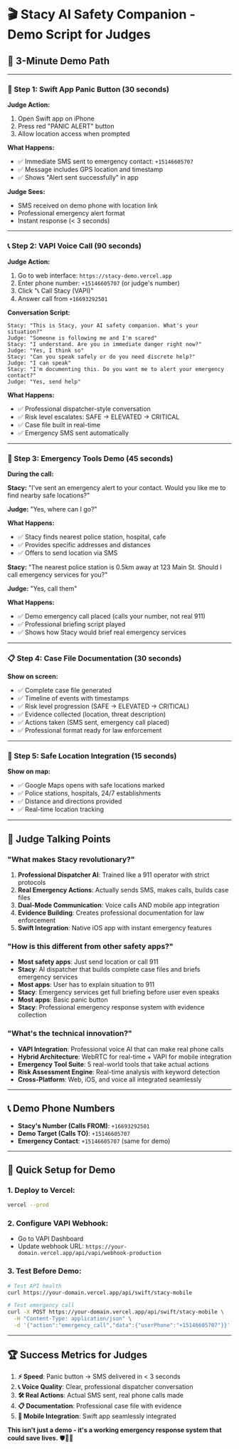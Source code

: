 # 🎬 **Stacy AI Safety Companion - Demo Script for Judges**

## 🎯 **3-Minute Demo Path**

---

### **📱 Step 1: Swift App Panic Button (30 seconds)**

**Judge Action:**

1. Open Swift app on iPhone
2. Press red "PANIC ALERT" button
3. Allow location access when prompted

**What Happens:**

- ✅ Immediate SMS sent to emergency contact: `+15146605707`
- ✅ Message includes GPS location and timestamp
- ✅ Shows "Alert sent successfully" in app

**Judge Sees:**

- SMS received on demo phone with location link
- Professional emergency alert format
- Instant response (< 3 seconds)

---

### **📞 Step 2: VAPI Voice Call (90 seconds)**

**Judge Action:**

1. Go to web interface: `https://stacy-demo.vercel.app`
2. Enter phone number: `+15146605707` (or judge's number)
3. Click "📞 Call Stacy (VAPI)"
4. Answer call from `+16693292501`

**Conversation Script:**

```
Stacy: "This is Stacy, your AI safety companion. What's your situation?"
Judge: "Someone is following me and I'm scared"
Stacy: "I understand. Are you in immediate danger right now?"
Judge: "Yes, I think so"
Stacy: "Can you speak safely or do you need discrete help?"
Judge: "I can speak"
Stacy: "I'm documenting this. Do you want me to alert your emergency contact?"
Judge: "Yes, send help"
```

**What Happens:**

- ✅ Professional dispatcher-style conversation
- ✅ Risk level escalates: SAFE → ELEVATED → CRITICAL
- ✅ Case file built in real-time
- ✅ Emergency SMS sent automatically

---

### **🚨 Step 3: Emergency Tools Demo (45 seconds)**

**During the call:**

**Stacy:** "I've sent an emergency alert to your contact. Would you like me to find nearby safe locations?"

**Judge:** "Yes, where can I go?"

**What Happens:**

- ✅ Stacy finds nearest police station, hospital, cafe
- ✅ Provides specific addresses and distances
- ✅ Offers to send location via SMS

**Stacy:** "The nearest police station is 0.5km away at 123 Main St. Should I call emergency services for you?"

**Judge:** "Yes, call them"

**What Happens:**

- ✅ Demo emergency call placed (calls your number, not real 911)
- ✅ Professional briefing script played
- ✅ Shows how Stacy would brief real emergency services

---

### **📋 Step 4: Case File Documentation (30 seconds)**

**Show on screen:**

- ✅ Complete case file generated
- ✅ Timeline of events with timestamps
- ✅ Risk level progression (SAFE → ELEVATED → CRITICAL)
- ✅ Evidence collected (location, threat description)
- ✅ Actions taken (SMS sent, emergency call placed)
- ✅ Professional format ready for law enforcement

---

### **🏥 Step 5: Safe Location Integration (15 seconds)**

**Show on map:**

- ✅ Google Maps opens with safe locations marked
- ✅ Police stations, hospitals, 24/7 establishments
- ✅ Distance and directions provided
- ✅ Real-time location tracking

---

## 🎤 **Judge Talking Points**

### **"What makes Stacy revolutionary?"**

1. **Professional Dispatcher AI**: Trained like a 911 operator with strict protocols
2. **Real Emergency Actions**: Actually sends SMS, makes calls, builds case files
3. **Dual-Mode Communication**: Voice calls AND mobile app integration
4. **Evidence Building**: Creates professional documentation for law enforcement
5. **Swift Integration**: Native iOS app with instant emergency features

### **"How is this different from other safety apps?"**

- **Most safety apps**: Just send location or call 911
- **Stacy**: AI dispatcher that builds complete case files and briefs emergency services
- **Most apps**: User has to explain situation to 911
- **Stacy**: Emergency services get full briefing before user even speaks
- **Most apps**: Basic panic button
- **Stacy**: Professional emergency response system with evidence collection

### **"What's the technical innovation?"**

- **VAPI Integration**: Professional voice AI that can make real phone calls
- **Hybrid Architecture**: WebRTC for real-time + VAPI for mobile integration
- **Emergency Tool Suite**: 5 real-world tools that take actual actions
- **Risk Assessment Engine**: Real-time analysis with keyword detection
- **Cross-Platform**: Web, iOS, and voice all integrated seamlessly

---

## 📞 **Demo Phone Numbers**

- **Stacy's Number (Calls FROM)**: `+16693292501`
- **Demo Target (Calls TO)**: `+15146605707`
- **Emergency Contact**: `+15146605707` (same for demo)

---

## 🚀 **Quick Setup for Demo**

### **1. Deploy to Vercel:**

```bash
vercel --prod
```

### **2. Configure VAPI Webhook:**

- Go to VAPI Dashboard
- Update webhook URL: `https://your-domain.vercel.app/api/vapi/webhook-production`

### **3. Test Before Demo:**

```bash
# Test API health
curl https://your-domain.vercel.app/api/swift/stacy-mobile

# Test emergency call
curl -X POST https://your-domain.vercel.app/api/swift/stacy-mobile \
  -H "Content-Type: application/json" \
  -d '{"action":"emergency_call","data":{"userPhone":"+15146605707"}}'
```

---

## 🏆 **Success Metrics for Judges**

1. **⚡ Speed**: Panic button → SMS delivered in < 3 seconds
2. **📞 Voice Quality**: Clear, professional dispatcher conversation
3. **🛠️ Real Actions**: Actual SMS sent, real phone calls made
4. **📋 Documentation**: Professional case file with evidence
5. **📱 Mobile Integration**: Swift app seamlessly integrated

**This isn't just a demo - it's a working emergency response system that could save lives.** 🛡️🚨✨
